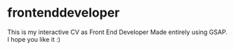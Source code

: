 # frontenddeveloper
This is my interactive CV as Front End Developer
Made entirely using GSAP. I hope you like it :)
